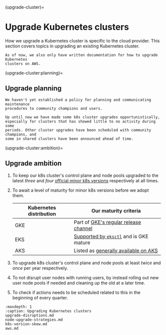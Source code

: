 (upgrade-cluster)=
# Upgrade Kubernetes clusters

How we upgrade a Kubernetes cluster is specific to the cloud provider. This
section covers topics in upgrading an existing Kubernetes cluster.

```{warning}
As of now, we also only have written documentation for how to upgrade Kubernetes
clusters on AWS.
```

(upgrade-cluster:planning)=
## Upgrade planning

```{warning}
We haven't yet established a policy for planning and communicating maintenance
procedures to community champions and users.

Up until now we have made some k8s cluster upgrades opportunistically,
especially for clusters that has showed little to no activity during some
periods. Other cluster upgrades have been scheduled with community champions, and
some in shared clusters have been announced ahead of time.
```

(upgrade-cluster:ambition)=
## Upgrade ambition

1. To keep our k8s cluster's control plane and node pools upgraded to the latest
   _three_ and _four_ [official minor k8s versions] respectively at all times.
2. To await a level of maturity for minor k8s versions before we adopt them.

   | Kubernetes distribution | Our maturity criteria                     |
   | -                       | -                                         |
   | GKE                     | Part of [GKE's regular release channel]   |
   | EKS                     | [Supported by `eksctl`] and is GKE mature |
   | AKS                     | Listed as [generally available on AKS]    |
3. To upgrade k8s cluster's control plane and node pools at least _twice_ and
   _once_ per year respectively.
4. To not disrupt user nodes with running users, by instead rolling out new user
   node pools if needed and cleaning up the old at a later time.
5. To check if actions needs to be scheduled related to this in the beginning of
   every quarter.

[official minor k8s versions]: https://kubernetes.io/releases/
[gke's regular release channel]: https://cloud.google.com/kubernetes-engine/docs/release-notes-regular
[supported by `eksctl`]: https://eksctl.io/getting-started/#basic-cluster-creation
[generally available on aks]: https://learn.microsoft.com/en-gb/azure/aks/supported-kubernetes-versions?tabs=azure-cli#aks-kubernetes-release-calendar

```{toctree}
:maxdepth: 1
:caption: Upgrading Kubernetes clusters
upgrade-disruptions.md
node-upgrade-strategies.md
k8s-version-skew.md
aws.md
```
